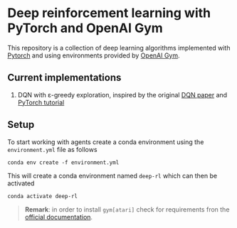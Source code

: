 # Deep reinforcement learning with PyTorch and OpenAI Gym

This repository is a collection of deep learning algorithms implemented with [Pytorch](https://pytorch.org/) and using environments provided by [OpenAI Gym](https://gym.openai.com/).

## Current implementations
1. DQN with ε-greedy exploration, inspired by the original [DQN paper](https://arxiv.org/abs/1312.5602) and [PyTorch tutorial](https://pytorch.org/tutorials/intermediate/reinforcement_q_learning.html#sphx-glr-intermediate-reinforcement-q-learning-py)

## Setup
To start working with agents create a conda environment using the `environment.yml` file as follows

```
conda env create -f environment.yml
```

This will create a conda environment named `deep-rl` which can then be activated

```
conda activate deep-rl
```

> **Remark**: in order to install `gym[atari]` check for requirements fron the [official documentation](https://github.com/openai/gym#installation).